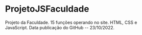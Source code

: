 # ProjetoJSFaculdade

Projeto da Faculdade.
15 funções operando no site.
HTML, CSS e JavaScript.
Data publicação do GitHub -- 23/10/2022.